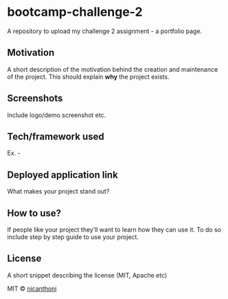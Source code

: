 # bootcamp-challenge-2
A repository to upload my challenge 2 assignment - a portfolio page.

## Motivation
A short description of the motivation behind the creation and maintenance of the project. This should explain **why** the project exists.

## Screenshots
Include logo/demo screenshot etc.

## Tech/framework used
Ex. -


## Deployed application link
What makes your project stand out?


## How to use?
If people like your project they’ll want to learn how they can use it. To do so include step by step guide to use your project.


## License
A short snippet describing the license (MIT, Apache etc)

MIT © [nicanthoni]()